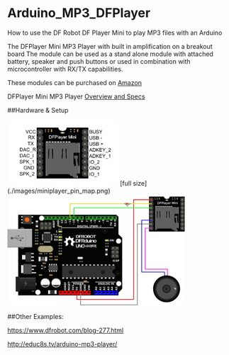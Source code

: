 # Arduino_MP3_DFPlayer
How to use the DF Robot DF Player Mini to play MP3 files with an Arduino

The DFPlayer Mini MP3 Player with built in amplification on a breakout board 
The module can be used as a stand alone module with attached battery, speaker and push buttons or used in combination with microcontroller with RX/TX capabilities.

These modules can be purchased on [Amazon](https://www.amazon.com/gp/product/B01MQD5IIA)

DFPlayer Mini MP3 Player [Overview and Specs](https://wiki.dfrobot.com/DFPlayer_Mini_SKU_DFR0299)

##Hardware & Setup

<img src="./images/miniplayer_pin_map.png" width=250>
[full size](./images/miniplayer_pin_map.png)

<img src="./images/playerMini.png" width=400>


##Other Examples: 

https://www.dfrobot.com/blog-277.html

http://educ8s.tv/arduino-mp3-player/
